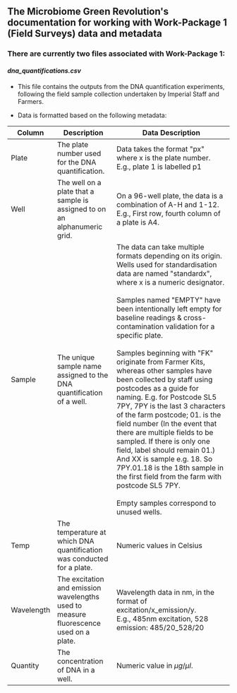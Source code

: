 ## The Microbiome Green Revolution's documentation for working with Work-Package 1 (Field Surveys) data and metadata

### There are currently two files associated with Work-Package 1:

#### *dna_quantifications.csv*

- This file contains the outputs from the DNA quantification experiments, following the field sample collection undertaken by Imperial Staff and Farmers.

- Data is formatted based on the following metadata:

| **Column** | **Description**                                                                       | **Data Description**                                                                                                                                                                                                                                                                                                                                                                                                                                                                                                                                                                                                                                                                                                                                                                                                                                                     |
|------------|---------------------------------------------------------------------------------------|--------------------------------------------------------------------------------------------------------------------------------------------------------------------------------------------------------------------------------------------------------------------------------------------------------------------------------------------------------------------------------------------------------------------------------------------------------------------------------------------------------------------------------------------------------------------------------------------------------------------------------------------------------------------------------------------------------------------------------------------------------------------------------------------------------------------------------------------------------------------------|
| Plate      | The plate number used for the DNA quantification.                                     | Data takes the format "px" where x is the plate number. <br>E.g., plate 1 is labelled p1                                                                                                                                                                                                                                                                                                                                                                                                                                                                                                                                                                                                                                                                                                                                                                                 |  
| Well       | The well on a plate that a sample is assigned to on an alphanumeric grid.             | On a 96-well plate, the data is a combination of A-H and 1-12. <br> E.g., First row, fourth column of a plate is A4.                                                                                                                                                                                                                                                                                                                                                                                                                                                                                                                                                                                                                                                                                                                                                     |
| Sample     | The unique sample name assigned to the DNA quantification of a well.                  | The data can take multiple formats depending on its origin. Wells used for standardisation data are named "standardx", where x is a numeric designator. <br> <br>Samples named "EMPTY" have been intentionally left empty for baseline readings & cross-contamination validation for a specific plate. <br> <br> Samples beginning with "FK" originate from Farmer Kits, whereas other samples have been collected by staff using postcodes as a guide for naming. E.g. for Postcode SL5 7PY, 7PY is the last 3 characters of the farm postcode; 01. is the field number (In the event that there are multiple fields to be sampled. If there is only one field, label should remain 01.) And XX is sample e.g. 18. So 7PY.01.18 is the 18th sample in the first field from the farm with postcode SL5 7PY. <br> <br> Empty samples correspond to unused wells. | 
| Temp       | The temperature at which DNA quantification was conducted for a plate.                | Numeric values in Celsius                                                                                                                                                                                                                                                                                                                                                                                                                                                                                                                                                                                                                                                                                                                                                                                                                                                |
| Wavelength | The excitation and emission wavelengths used to measure fluorescence used on a plate. | Wavelength data in nm, in the format of excitation/x_emission/y. <br> E.g., 485nm excitation, 528 emission: 485/20_528/20                                                                                                                                                                                                                                                                                                                                                                                                                                                                                                                                                                                                                                                                                                                                                |
| Quantity   | The concentration of DNA in a well.                                                   | Numeric value in $\mu g/\mu l$.                                                                                                                                                                                                                                                                                                                                                                                                                                                                                                                                                                                                                                                                                                                                                                                                                                          |                                                        